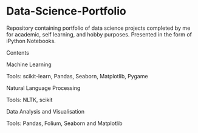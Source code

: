 # Data-Science-Portfolio
Repository containing portfolio of data science projects completed by me for academic, self learning, and hobby purposes. Presented in the form of iPython Notebooks. 

Contents

Machine Learning


Tools: scikit-learn, Pandas, Seaborn, Matplotlib, Pygame

Natural Language Processing

Tools: NLTK, scikit

Data Analysis and Visualisation

Tools: Pandas, Folium, Seaborn and Matplotlib



 
